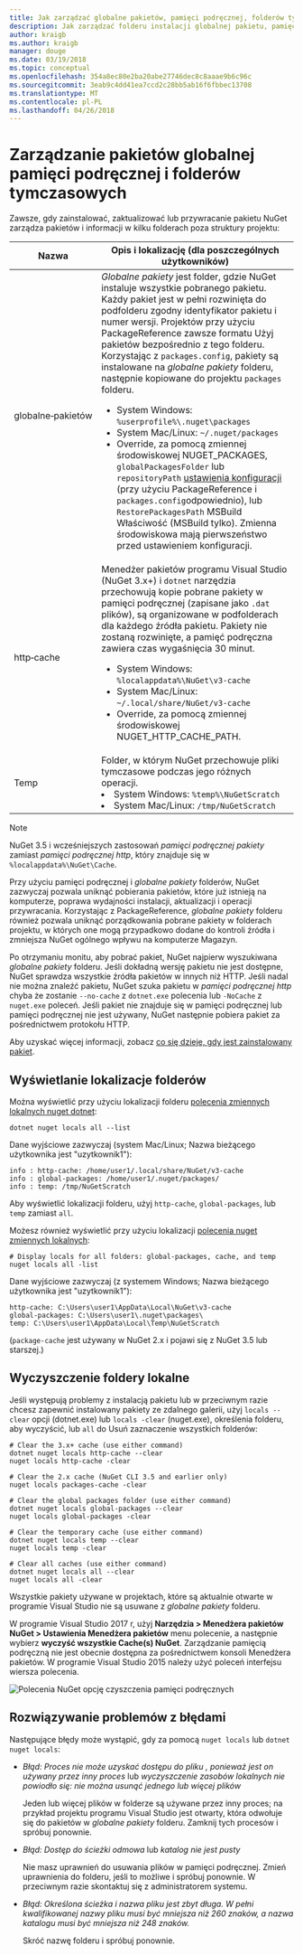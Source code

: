 ```yaml
---
title: Jak zarządzać globalne pakietów, pamięci podręcznej, folderów tymczasowych w NuGet
description: Jak zarządzać folderu instalacji globalnej pakietu, pamięć podręczną pakietów i folderów tymczasowych, które istnieją na komputerze, które są używane podczas instalowania, przywracania i aktualizowanie pakietów.
author: kraigb
ms.author: kraigb
manager: douge
ms.date: 03/19/2018
ms.topic: conceptual
ms.openlocfilehash: 354a8ec80e2ba20abe27746dec8c8aaae9b6c96c
ms.sourcegitcommit: 3eab9c4dd41ea7ccd2c28bb5ab16f6fbbec13708
ms.translationtype: MT
ms.contentlocale: pl-PL
ms.lasthandoff: 04/26/2018
---
```

# <a name="managing-the-global-packages-cache-and-temp-folders"></a>Zarządzanie pakietów globalnej pamięci podręcznej i folderów tymczasowych

Zawsze, gdy zainstalować, zaktualizować lub przywracanie pakietu NuGet zarządza pakietów i informacji w kilku folderach poza struktury projektu:

| Nazwa | Opis i lokalizację (dla poszczególnych użytkowników)|
| --- | --- |
| globalne&#8209;pakietów | *Globalne pakiety* jest folder, gdzie NuGet instaluje wszystkie pobranego pakietu. Każdy pakiet jest w pełni rozwinięta do podfolderu zgodny identyfikator pakietu i numer wersji. Projektów przy użyciu PackageReference zawsze formatu Użyj pakietów bezpośrednio z tego folderu. Korzystając z `packages.config`, pakiety są instalowane na *globalne pakiety* folderu, następnie kopiowane do projektu `packages` folderu.<br/><ul><li>System Windows: `%userprofile%\.nuget\packages`</li><li>System Mac/Linux: `~/.nuget/packages`</li><li>Override, za pomocą zmiennej środowiskowej NUGET_PACKAGES, `globalPackagesFolder` lub `repositoryPath` [ustawienia konfiguracji](../reference/nuget-config-file.md#config-section) (przy użyciu PackageReference i `packages.config`odpowiednio), lub `RestorePackagesPath` MSBuild Właściwość (MSBuild tylko). Zmienna środowiskowa mają pierwszeństwo przed ustawieniem konfiguracji.</li></ul> |
| http&#8209;cache | Menedżer pakietów programu Visual Studio (NuGet 3.x+) i `dotnet` narzędzia przechowują kopie pobrane pakiety w pamięci podręcznej (zapisane jako `.dat` plików), są organizowane w podfolderach dla każdego źródła pakietu. Pakiety nie zostaną rozwinięte, a pamięć podręczna zawiera czas wygaśnięcia 30 minut.<br/><ul><li>System Windows: `%localappdata%\NuGet\v3-cache`</li><li>System Mac/Linux: `~/.local/share/NuGet/v3-cache`</li><li>Override, za pomocą zmiennej środowiskowej NUGET_HTTP_CACHE_PATH.</li></ul> |
| Temp | Folder, w którym NuGet przechowuje pliki tymczasowe podczas jego różnych operacji.<br/><li>System Windows: `%temp%\NuGetScratch`</li><li>System Mac/Linux: `/tmp/NuGetScratch`</li></ul> |

> [!Note]
> NuGet 3.5 i wcześniejszych zastosowań *pamięci podręcznej pakiety* zamiast *pamięci podręcznej http*, który znajduje się w `%localappdata%\NuGet\Cache`.

Przy użyciu pamięci podręcznej i *globalne pakiety* folderów, NuGet zazwyczaj pozwala uniknąć pobierania pakietów, które już istnieją na komputerze, poprawa wydajności instalacji, aktualizacji i operacji przywracania. Korzystając z PackageReference, *globalne pakiety* folderu również pozwala uniknąć porządkowania pobrane pakiety w folderach projektu, w których one mogą przypadkowo dodane do kontroli źródła i zmniejsza NuGet ogólnego wpływu na komputerze Magazyn.

Po otrzymaniu monitu, aby pobrać pakiet, NuGet najpierw wyszukiwana *globalne pakiety* folderu. Jeśli dokładną wersję pakietu nie jest dostępne, NuGet sprawdza wszystkie źródła pakietów w innych niż HTTP. Jeśli nadal nie można znaleźć pakietu, NuGet szuka pakietu w *pamięci podręcznej http* chyba że zostanie `--no-cache` z `dotnet.exe` polecenia lub `-NoCache` z `nuget.exe` poleceń. Jeśli pakiet nie znajduje się w pamięci podręcznej lub pamięci podręcznej nie jest używany, NuGet następnie pobiera pakiet za pośrednictwem protokołu HTTP.

Aby uzyskać więcej informacji, zobacz [co się dzieje, gdy jest zainstalowany pakiet](ways-to-install-a-package.md#what-happens-when-a-package-is-installed).

## <a name="viewing-folder-locations"></a>Wyświetlanie lokalizacje folderów

Można wyświetlić przy użyciu lokalizacji folderu [polecenia zmiennych lokalnych nuget dotnet](/dotnet/core/tools/dotnet-nuget-locals):

```cli
dotnet nuget locals all --list
```

Dane wyjściowe zazwyczaj (system Mac/Linux; Nazwa bieżącego użytkownika jest "uzytkownik1"):

```output
info : http-cache: /home/user1/.local/share/NuGet/v3-cache
info : global-packages: /home/user1/.nuget/packages/
info : temp: /tmp/NuGetScratch
```

Aby wyświetlić lokalizacji folderu, użyj `http-cache`, `global-packages`, lub `temp` zamiast `all`. 

Możesz również wyświetlić przy użyciu lokalizacji [polecenia nuget zmiennych lokalnych](../tools/cli-ref-locals.md):

```cli
# Display locals for all folders: global-packages, cache, and temp
nuget locals all -list
```

Dane wyjściowe zazwyczaj (z systemem Windows; Nazwa bieżącego użytkownika jest "uzytkownik1"):

```output
http-cache: C:\Users\user1\AppData\Local\NuGet\v3-cache
global-packages: C:\Users\user1\.nuget\packages\
temp: C:\Users\user1\AppData\Local\Temp\NuGetScratch
```

(`package-cache` jest używany w NuGet 2.x i pojawi się z NuGet 3.5 lub starszej.)

## <a name="clearing-local-folders"></a>Wyczyszczenie foldery lokalne

Jeśli występują problemy z instalacją pakietu lub w przeciwnym razie chcesz zapewnić instalowany pakiety ze zdalnego galerii, użyj `locals --clear` opcji (dotnet.exe) lub `locals -clear` (nuget.exe), określenia folderu, aby wyczyścić, lub `all` do Usuń zaznaczenie wszystkich folderów:

```cli
# Clear the 3.x+ cache (use either command)
dotnet nuget locals http-cache --clear
nuget locals http-cache -clear

# Clear the 2.x cache (NuGet CLI 3.5 and earlier only)
nuget locals packages-cache -clear

# Clear the global packages folder (use either command)
dotnet nuget locals global-packages --clear
nuget locals global-packages -clear

# Clear the temporary cache (use either command)
dotnet nuget locals temp --clear
nuget locals temp -clear

# Clear all caches (use either command)
dotnet nuget locals all --clear
nuget locals all -clear
```

Wszystkie pakiety używane w projektach, które są aktualnie otwarte w programie Visual Studio nie są usuwane z *globalne pakiety* folderu.

W programie Visual Studio 2017 r, użyj **Narzędzia > Menedżera pakietów NuGet > Ustawienia Menedżera pakietów** menu polecenie, a następnie wybierz **wyczyść wszystkie Cache(s) NuGet**. Zarządzanie pamięcią podręczną nie jest obecnie dostępna za pośrednictwem konsoli Menedżera pakietów. W programie Visual Studio 2015 należy użyć poleceń interfejsu wiersza polecenia.

![Polecenia NuGet opcję czyszczenia pamięci podręcznych](media/options-clear-caches.png)

## <a name="troubleshooting-errors"></a>Rozwiązywanie problemów z błędami

Następujące błędy może wystąpić, gdy za pomocą `nuget locals` lub `dotnet nuget locals`:

- *Błąd: Proces nie może uzyskać dostępu do pliku <package> , ponieważ jest on używany przez inny proces* lub *wyczyszczenie zasobów lokalnych nie powiodło się: nie można usunąć jednego lub więcej plików*

    Jeden lub więcej plików w folderze są używane przez inny proces; na przykład projektu programu Visual Studio jest otwarty, która odwołuje się do pakietów w *globalne pakiety* folderu. Zamknij tych procesów i spróbuj ponownie.

- *Błąd: Dostęp do ścieżki <path> odmowa* lub *katalog nie jest pusty*

    Nie masz uprawnień do usuwania plików w pamięci podręcznej. Zmień uprawnienia do folderu, jeśli to możliwe i spróbuj ponownie. W przeciwnym razie skontaktuj się z administratorem systemu.

- *Błąd: Określona ścieżka i nazwa pliku jest zbyt długa. W pełni kwalifikowanej nazwy pliku musi być mniejsza niż 260 znaków, a nazwa katalogu musi być mniejsza niż 248 znaków.*

    Skróć nazwę folderu i spróbuj ponownie.
